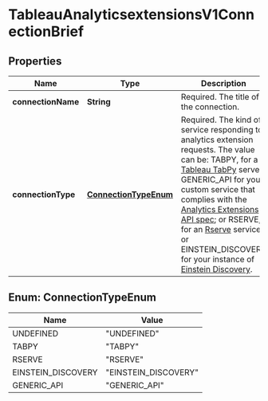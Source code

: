 

# TableauAnalyticsextensionsV1ConnectionBrief


## Properties

| Name | Type | Description | Notes |
|------------ | ------------- | ------------- | -------------|
|**connectionName** | **String** | Required. The title of the connection. |  [optional] |
|**connectionType** | [**ConnectionTypeEnum**](#ConnectionTypeEnum) | Required. The kind of service responding to analytics extension requests. The value can be: TABPY, for a [Tableau TabPy](https://github.com/tableau/TabPy) server; GENERIC_API for your custom service that complies with the [Analytics Extensions API spec](https://tableau.github.io/analytics-extensions-api/docs/ae_intro.html); or RSERVE, for an [Rserve](https://www.tableau.com/solutions/r) service; or EINSTEIN_DISCOVERY for your instance of [Einstein Discovery](https://help.tableau.com/current/server-linux/en-us/config_r_tabpy.htm). |  [optional] |



## Enum: ConnectionTypeEnum

| Name | Value |
|---- | -----|
| UNDEFINED | &quot;UNDEFINED&quot; |
| TABPY | &quot;TABPY&quot; |
| RSERVE | &quot;RSERVE&quot; |
| EINSTEIN_DISCOVERY | &quot;EINSTEIN_DISCOVERY&quot; |
| GENERIC_API | &quot;GENERIC_API&quot; |



